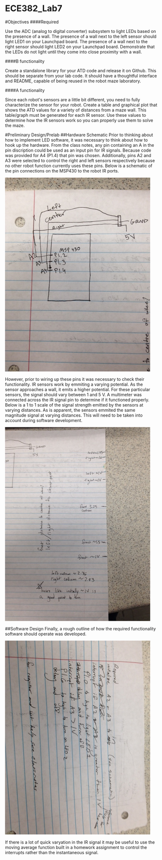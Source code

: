 ECE382_Lab7
===========
#Objectives
####Required

Use the ADC (analog to digital converter) subsystem to light LEDs based on the presence of a wall. The presence of a wall next to the left sensor should light LED1 on your Launchpad board. The presence of a wall next to the right sensor should light LED2 on your Launchpad board. Demonstrate that the LEDs do not light until they come into close proximity with a wall.

####B functionality

Create a standalone library for your ATD code and release it on Github. This should be separate from your lab code. It should have a thoughtful interface and README, capable of being reused in the robot maze laboratory.

####A functionality

Since each robot's sensors are a little bit different, you need to fully characterize the sensor for your robot. Create a table and graphical plot that shows the ATD values for a variety of distances from a maze wall. This table/graph must be generated for each IR sensor. Use these values to determine how the IR sensors work so you can properly use them to solve the maze.

#Preliminary Design/Prelab
##Hardware Schematic
Prior to thinking about how to implement LED software, it was necessary to think about how to hook up the hardware. From the class notes, any pin containing an A in the pin discription could be used as an input pin for IR signals. Because code was provided for A4 (P1.4) that pin was chosen. Additionally, pins A2 and A3 were selected to control the right and left sensors respectively because no other robot function currently uses these pins. Below is a schematic of the pin connections on the MSP430 to the robot IR ports. 

![alt tag](https://raw.githubusercontent.com/seanbapty/ECE382_Lab7/master/hardware%20schematic%20for%20IR%20sensors.jpg)

However, prior to wiring up these pins it was necessary to check their functionality. IR sensors work by emmiting a varying potential. As the sensor approaches a wall, it emits a higher potential. For these particular sensors, the signal should vary between 1 and 5 V. A multimeter was connected across the IR signal pin to determine if it functioned properly. Below is a 1 to 1 scale of the signal strength emitted by the sensors at varying distances. As is apparent, the sensors emmited the same magnitude signal at varying distances. This will need to be taken into account during software development.

![alt tag](https://raw.githubusercontent.com/seanbapty/ECE382_Lab7/master/IR%20distance%20scale.jpg)

##Software Design
Finally, a rough outline of how the required functionality software should operate was developed.

![alt tag](https://raw.githubusercontent.com/seanbapty/ECE382_Lab7/master/Pseudo%20code--required.jpg)

If there is a lot of quick varyation in the IR signal it may be useful to use the moving average function built in a homework assignment to control the interrupts rather than the instantaneous signal. 
